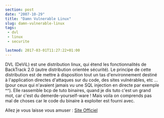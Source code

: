 ```yaml
---
section: post
date: "2007-10-29"
title: "Damn Vulnerable Linux"
slug: damn-vulnerable-linux
tags:
 - dvl
 - linux
 - securite

lastmod: 2017-03-01T11:27:22+01:00
---
```


DVL (DeViL) est une distribution linux, qui étend les fonctionnalités de BackTrack 2.0 (autre distribution orientée sécurité). Le principe de cette distribution est de mettre à disposition tout un tas d'environnement destiné à l'application directes d'attaques sur du code, des sites vulnérables, etc ... (pour ceux qui n'avaient jamais vu une SQL injection en directe par exemple ^^).
Elle rassemble bcp de tuto binaires, quand je dis tuto c'est un grand mot, car c'est du demerde-yourself-ware ! Mais voila on comprends pas mal de choses car le code du binaire à exploiter est fourni avec.

Allez je vous laisse vous amuser : [Site Officiel](http://www.damnvulnerablelinux.org/)
